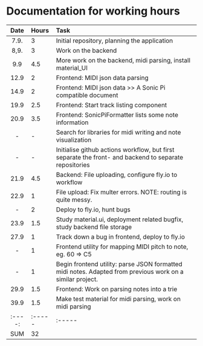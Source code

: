 # Documentation for working hours

| Date | Hours  | Task  |
| :----:|:----- | :-----                                            |
| 7.9.	| 3     | Initial repository, planning the application |
| 8,9.  | 3     | Work on the backend |
| 9.9   | 4.5   | More work on the backend, midi parsing, install material_UI|
| 12.9  | 2     | Frontend: MIDI json data parsing |
| 14.9  | 2     | Frontend: MIDI json data >> A Sonic Pi compatible document |
| 19.9  | 2.5   | Frontend: Start track listing component |
| 20.9  | 3.5   | Frontend: SonicPiFormatter lists some note information|
| -  | -        | Search for libraries for midi writing and note visualization|
| -  | -        | Initialise github actions workflow, but first separate the front- and backend to separate repositories  |
| 21.9  | 4.5   | Backend: File uploading, configure fly.io to workflow|
| 22.9  | 1     | File upload: Fix multer errors. NOTE: routing is quite messy.|
| -	    | 2	    | Deploy to fly.io, hunt bugs |
| 23.9	| 1.5	| Study material.ui, deployment related bugfix, study backend file storage |
| 27.9  |  1    | Track down a bug in frontend, deploy to fly.io |
| -     |  1    | Frontend utility for mapping MIDI pitch to note, eg. 60 => C5|
| -     |  1    | Begin frontend utility: parse JSON formatted midi notes. Adapted from previous work on a similar project.|
| 29.9  |  1.5    | Frontend: Work on parsing notes into a trie |
| 39.9  |  1.5    | Make test material for midi parsing, work on midi parsing |
| :----:|:----- | :-----|
| SUM   | 32    |                                                                | 
